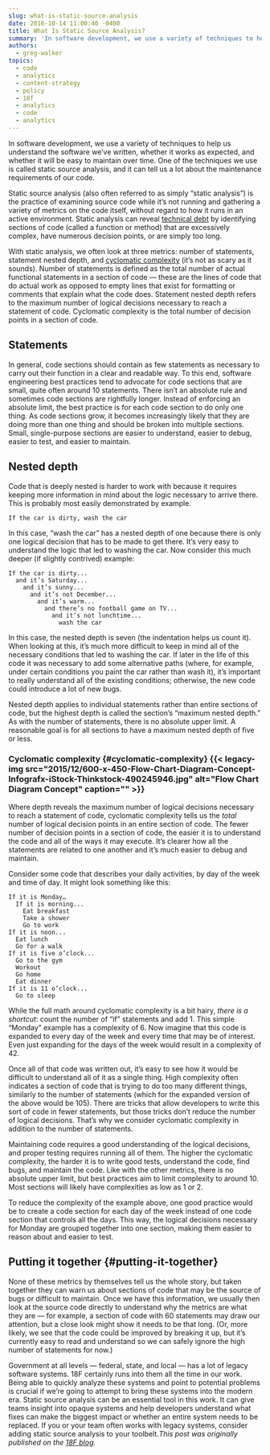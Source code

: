 ```yaml
---
slug: what-is-static-source-analysis
date: 2016-10-14 11:00:40 -0400
title: What Is Static Source Analysis?
summary: 'In software development, we use a variety of techniques to help us understand the software we’ve written, whether it works as expected, and whether it will be easy to maintain over time. One of the techniques we use is called static source analysis, and it can tell us a lot about the maintenance requirements of'
authors:
  - greg-walker
topics:
  - code
  - analytics
  - content-strategy
  - policy
  - 18f
  - analytics
  - code
  - analytics
---
```


In software development, we use a variety of techniques to help us understand the software we’ve written, whether it works as expected, and whether it will be easy to maintain over time. One of the techniques we use is called static source analysis, and it can tell us a lot about the maintenance requirements of our code.

Static source analysis (also often referred to as simply “static analysis”) is the practice of examining source code while it’s not running and gathering a variety of metrics on the code itself, without regard to how it runs in an active environment. Static analysis can reveal [technical debt](https://18f.gsa.gov/2015/09/04/what-is-technical-debt/) by identifying sections of code (called a function or method) that are excessively complex, have numerous decision points, or are simply too long.

With static analysis, we often look at three metrics: number of statements, statement nested depth, and [cyclomatic complexity](https://en.wikipedia.org/wiki/Cyclomatic_complexity) (it’s not as scary as it sounds). Number of statements is defined as the total number of actual functional statements in a section of code — these are the lines of code that do actual work as opposed to empty lines that exist for formatting or comments that explain what the code does. Statement nested depth refers to the maximum number of logical decisions necessary to reach a statement of code. Cyclomatic complexity is the total number of decision points in a section of code.

## Statements

In general, code sections should contain as few statements as necessary to carry out their function in a clear and readable way. To this end, software engineering best practices tend to advocate for code sections that are small, quite often around 10 statements. There isn’t an absolute rule and sometimes code sections are rightfully longer. Instead of enforcing an absolute limit, the best practice is for each code section to do only one thing. As code sections grow, it becomes increasingly likely that they are doing more than one thing and should be broken into multiple sections. Small, single-purpose sections are easier to understand, easier to debug, easier to test, and easier to maintain.

## Nested depth

Code that is deeply nested is harder to work with because it requires keeping more information in mind about the logic necessary to arrive there. This is probably most easily demonstrated by example.

<div class="highlight">
  <pre><code class="language-">If the car is dirty, wash the car
</code></pre>
</div>

In this case, “wash the car” has a nested depth of one because there is only one logical decision that has to be made to get there. It’s very easy to understand the logic that led to washing the car. Now consider this much deeper (if slightly contrived) example:

<div class="highlight">
  <pre><code class="language-">If the car is dirty...
  and it’s Saturday...
    and it’s sunny...
      and it’s not December...
        and it’s warm...
          and there’s no football game on TV...
            and it’s not lunchtime...
              wash the car
</code></pre>
</div>

In this case, the nested depth is seven (the indentation helps us count it). When looking at this, it’s much more difficult to keep in mind all of the necessary conditions that led to washing the car. If later in the life of this code it was necessary to add some alternative paths (where, for example, under certain conditions you paint the car rather than wash it), it’s important to really understand all of the existing conditions; otherwise, the new code could introduce a lot of new bugs.

Nested depth applies to individual statements rather than entire sections of code, but the highest depth is called the section’s “maximum nested depth.” As with the number of statements, there is no absolute upper limit. A reasonable goal is for all sections to have a maximum nested depth of five or less.

### Cyclomatic complexity {#cyclomatic-complexity} {{< legacy-img src="2015/12/600-x-450-Flow-Chart-Diagram-Concept-Infografx-iStock-Thinkstock-490245946.jpg" alt="Flow Chart Diagram Concept" caption="" >}} 

Where depth reveals the maximum number of logical decisions necessary to reach a statement of code, cyclomatic complexity tells us the _total_ number of logical decision points in an entire section of code. The fewer number of decision points in a section of code, the easier it is to understand the code and all of the ways it may execute. It’s clearer how all the statements are related to one another and it’s much easier to debug and maintain.

Consider some code that describes your daily activities, by day of the week and time of day. It might look something like this:

<div class="highlight">
  <pre><code class="language-">If it is Monday…
  If it is morning...
    Eat breakfast
    Take a shower
    Go to work
If it is noon...
  Eat lunch
  Go for a walk
If it is five o’clock...
  Go to the gym
  Workout
  Go home
  Eat dinner
If it is 11 o’clock...
  Go to sleep
</code></pre>
</div>

While the full math around cyclomatic complexity is a bit hairy, _there is a shortcut_: count the number of “if” statements and add 1. This simple “Monday” example has a complexity of 6. Now imagine that this code is expanded to every day of the week and every time that may be of interest. Even just expanding for the days of the week would result in a complexity of 42.

Once all of that code was written out, it’s easy to see how it would be difficult to understand all of it as a single thing. High complexity often indicates a section of code that is trying to do too many different things, similarly to the number of statements (which for the expanded version of the above would be 105). There are tricks that allow developers to write this sort of code in fewer statements, but those tricks don’t reduce the number of logical decisions. That’s why we consider cyclomatic complexity in addition to the number of statements.

Maintaining code requires a good understanding of the logical decisions, and proper testing requires running all of them. The higher the cyclomatic complexity, the harder it is to write good tests, understand the code, find bugs, and maintain the code. Like with the other metrics, there is no absolute upper limit, but best practices aim to limit complexity to around 10. Most sections will likely have complexities as low as 1 or 2.

To reduce the complexity of the example above, one good practice would be to create a code section for each day of the week instead of one code section that controls all the days. This way, the logical decisions necessary for Monday are grouped together into one section, making them easier to reason about and easier to test.

## Putting it together {#putting-it-together}

None of these metrics by themselves tell us the whole story, but taken together they can warn us about sections of code that may be the source of bugs or difficult to maintain. Once we have this information, we usually then look at the source code directly to understand why the metrics are what they are — for example, a section of code with 60 statements may draw our attention, but a close look might show it needs to be that long. (Or, more likely, we see that the code could be improved by breaking it up, but it’s currently easy to read and understand so we can safely ignore the high number of statements for now.)

Government at all levels — federal, state, and local — has a lot of legacy software systems. 18F certainly runs into them all the time in our work. Being able to quickly analyze these systems and point to potential problems is crucial if we’re going to attempt to bring these systems into the modern era. Static source analysis can be an essential tool in this work. It can give teams insight into opaque systems and help developers understand what fixes can make the biggest impact or whether an entire system needs to be replaced. If you or your team often works with legacy systems, consider adding static source analysis to your toolbelt._This post was originally published on the [18F blog](https://18f.gsa.gov/blog/)._